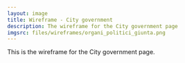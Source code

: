 ```yaml
---
layout: image
title: Wireframe - City government
description: The wireframe for the City government page
imgsrc: files/wireframes/organi_politici_giunta.png
---
```


This is the wireframe for the City government page.


    
